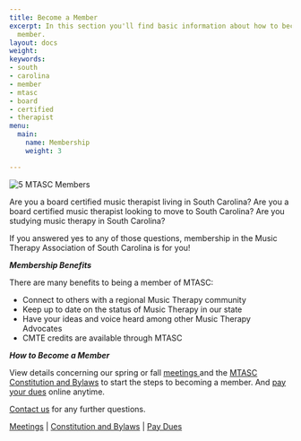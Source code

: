 ```yaml
---
title: Become a Member
excerpt: In this section you'll find basic information about how to become a MTASC
  member.
layout: docs
weight: 
keywords:
- south
- carolina
- member
- mtasc
- board
- certified
- therapist
menu:
  main:
    name: Membership
    weight: 3

---
```

![5 MTASC Members](/images/41401637_10156952530914887_4710551054570225664_n.jpg "Happy Members")

Are you a board certified music therapist living in South Carolina? Are you a board certified music therapist looking to move to South Carolina? Are you studying music therapy in South Carolina?

If you answered yes to any of those questions, membership in the Music Therapy Association of South Carolina is for you!

**_Membership Benefits_**

There are many benefits to being a member of MTASC:

* Connect to others with a regional Music Therapy community
* Keep up to date on the status of Music Therapy in our state
* Have your ideas and voice heard among other Music Therapy Advocates
* CMTE credits are available through MTASC

**_How to Become a Member_**

View details concerning our spring or fall [meetings ](/blog/)and the [MTASC Constitution and Bylaws](/docs/community/constitution/) to start the steps to becoming a member. And [pay your dues](/dues/) online anytime.

[Contact us](/contact/) for any further questions.

[Meetings](/blog/) | [Constitution and Bylaws](/docs/community/constitution/) | [Pay Dues](/dues/)